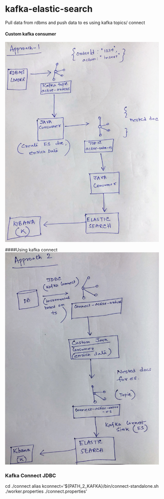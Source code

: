 # kafka-elastic-search
Pull data from rdbms and push data to es using kafka topics/ connect

#### Custom kafka consumer
![Approach - 1](approach1.jpg)

####Using kafka connect
![Approach - 2](approach2.jpg)

### Kafka Connect JDBC
cd ./connect
alias kconnect='${PATH_2_KAFKA}/bin/connect-standalone.sh ./worker.properties ./connect.properties'
